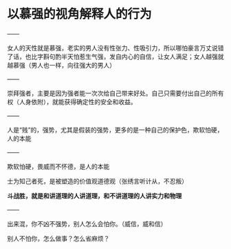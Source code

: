 # 以慕强的视角解释人的行为

——

女人的天性就是慕强，老实的男人没有性张力、性吸引力，所以哪怕豪言万丈说错了话，也比字斟句酌半天怕惹生气强，发自内心的自信，让女人满足；女人越强就越慕强（男人也一样，向往强大的男人）

——

崇拜强者，主要是因为强者能一次次给自己带来好处。自己只需要付出自己的所有权（人身依附），就能获得确定性的安全和收益。

——

人是“贱”的，强势，尤其是假装的强势，更多的是一种自己的保护色，欺软怕硬，人的本能

——

欺软怕硬，畏威而不怀德，是人的本能

士为知己者死，是被塑造的价值观道德观（张绣言听计从，不忍叛）

**斗战胜，就是和讲道理的人讲道理，和不讲道理的人讲实力和物理**

——

出来混，你不凶不强势，别人怎么会怕你。（威信，威和信）

别人不怕你，怎么做事？怎么省麻烦？